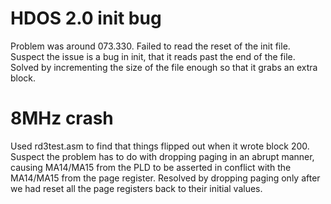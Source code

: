 # HDOS 2.0 init bug

Problem was around 073.330. Failed to read the reset of the init file.
Suspect the issue is a bug in init, that it reads past the end
of the file. Solved by incrementing the size of the file enough so
that it grabs an extra block.

# 8MHz crash

Used rd3test.asm to find that things flipped out when it wrote block
200. Suspect the problem has to do with dropping paging in an abrupt
manner, causing MA14/MA15 from the PLD to be asserted in conflict 
with the MA14/MA15 from the page register. Resolved by dropping
paging only after we had reset all the page registers back to their
initial values.
